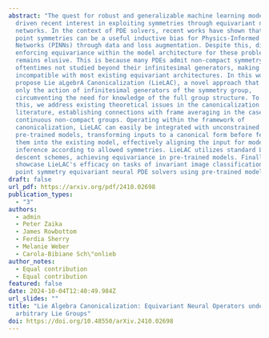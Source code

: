 ```yaml
---
abstract: "The quest for robust and generalizable machine learning models has
  driven recent interest in exploiting symmetries through equivariant neural
  networks. In the context of PDE solvers, recent works have shown that Lie
  point symmetries can be a useful inductive bias for Physics-Informed Neural
  Networks (PINNs) through data and loss augmentation. Despite this, directly
  enforcing equivariance within the model architecture for these problems
  remains elusive. This is because many PDEs admit non-compact symmetry groups,
  oftentimes not studied beyond their infinitesimal generators, making them
  incompatible with most existing equivariant architectures. In this work, we
  propose Lie aLgebrA Canonicalization (LieLAC), a novel approach that exploits
  only the action of infinitesimal generators of the symmetry group,
  circumventing the need for knowledge of the full group structure. To achieve
  this, we address existing theoretical issues in the canonicalization
  literature, establishing connections with frame averaging in the case of
  continuous non-compact groups. Operating within the framework of
  canonicalization, LieLAC can easily be integrated with unconstrained
  pre-trained models, transforming inputs to a canonical form before feeding
  them into the existing model, effectively aligning the input for model
  inference according to allowed symmetries. LieLAC utilizes standard Lie group
  descent schemes, achieving equivariance in pre-trained models. Finally, we
  showcase LieLAC's efficacy on tasks of invariant image classification and Lie
  point symmetry equivariant neural PDE solvers using pre-trained models. "
draft: false
url_pdf: https://arxiv.org/pdf/2410.02698
publication_types:
  - "3"
authors:
  - admin
  - Peter Zaika
  - James Rowbottom
  - Ferdia Sherry
  - Melanie Weber
  - Carola-Bibiane Sch\"onlieb
author_notes:
  - Equal contribution
  - Equal contribution
featured: false
date: 2024-10-04T12:40:49.984Z
url_slides: ""
title: "Lie Algebra Canonicalization: Equivariant Neural Operators under
  arbitrary Lie Groups"
doi: https://doi.org/10.48550/arXiv.2410.02698
---
```

